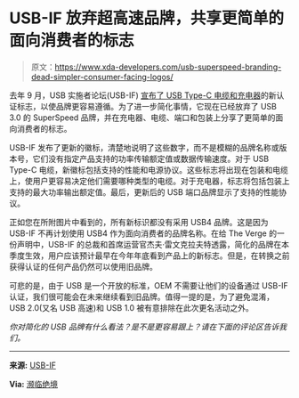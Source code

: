 # USB-IF 放弃超高速品牌，共享更简单的面向消费者的标志

> 原文：<https://www.xda-developers.com/usb-superspeed-branding-dead-simpler-consumer-facing-logos/>

去年 9 月，USB 实施者论坛(USB-IF) [宣布了 USB Type-C 电缆和充电器](https://www.xda-developers.com/usb-power-delivery-charge-speed-certification-logos/)的新认证标志，以使品牌更容易遵循。为了进一步简化事情，它现在已经放弃了 USB 3.0 的 SuperSpeed 品牌，并在充电器、电缆、端口和包装上分享了更简单的面向消费者的标志。

USB-IF 发布了更新的徽标，清楚地说明了这些数字，而不是模糊的品牌名称或版本号，它们没有指定产品支持的功率传输额定值或数据传输速度。对于 USB Type-C 电缆，新徽标包括支持的性能和电源协议。这些标志将出现在包装和电缆上，使用户更容易决定他们需要哪种类型的电缆。对于充电器，标志将包括包装上支持的最大功率输出额定值。最后，更新后的 USB 端口品牌显示了支持的性能协议。

正如您在所附图片中看到的，所有新标识都没有采用 USB4 品牌。这是因为 USB-IF 不再计划使用 USB4 作为面向消费者的品牌名称。在给 The Verge 的一份声明中，USB-IF 的总裁和首席运营官杰夫·雷文克拉夫特透露，简化的品牌在本季度生效，用户应该预计最早在今年年底看到产品上的新标志。但是，在转换之前获得认证的任何产品仍然可以使用旧品牌。

可悲的是，由于 USB 是一个开放的标准，OEM 不需要让他们的设备通过 USB-IF 认证，我们很可能会在未来继续看到旧品牌。值得一提的是，为了避免混淆，USB 2.0(又名 USB 高速)和 USB 1.0 被有意排除在此次更名活动之外。

*你对简化的 USB 品牌有什么看法？是不是更容易跟上？请在下面的评论区告诉我们。*

* * *

**来源:** [USB-IF](https://www.enablingusb.org/certification/)

**Via:** [濒临绝境](https://www.theverge.com/2022/9/30/23378231/usb-rebranding-2022-logos-gbps-wattage-charging-transfer-speeds-simplification-usb4-superspeed)